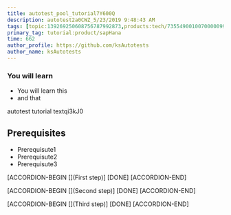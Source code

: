 ```yaml
---
title: autotest_pool_tutorial7Y600Q
description: autotest2a0CWZ_5/23/2019 9:48:43 AM
tags: [topic:139269250608756787992873,products:tech/73554900100700000996,tutorial:experience/advanced]
primary_tag: tutorial:product/sapHana
time: 662
author_profile: https://github.com/ksAutotests
author_name: ksAutotests
---
```

### You will learn
- You will learn this
- and that

autotest tutorial textqi3kJ0

## Prerequisites
- Prerequisute1
- Prerequisute2
- Prerequisute3

[ACCORDION-BEGIN [](First step)]
[DONE]
[ACCORDION-END]

[ACCORDION-BEGIN [](Second step)]
[DONE]
[ACCORDION-END]

[ACCORDION-BEGIN [](Third step)]
[DONE]
[ACCORDION-END]

